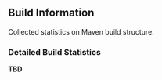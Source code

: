 ## Build Information
Collected statistics on Maven build structure.

### Detailed Build Statistics

**TBD**
